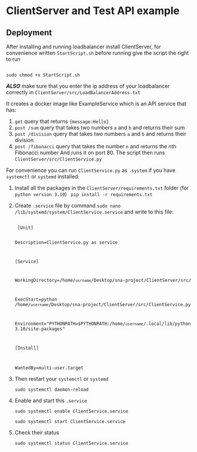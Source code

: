# ClientServer and Test API example 
## Deployment
After installing and running loadbalancer install ClientServer, for convenience written `StartScript.sh` before running give the script the right to run

<code>
sudo chmod +x StartScript.sh
</code>

***ALSO*** make sure that you enter the ip address of your loadbalancer correctly in   `ClientServer/src/LoadBalancerAddress.txt`

It creates a docker image like ExampleService which is an API service that has:
1. `get` query that returns `{message:Hello}` 
2. `post /sum` query that takes two numbers `a` and `b` and returns their sum
3. `post /division` query that takes two numbers `a` and `b` and returns their division
4. `post /fibonacci`  query that takes the number `n` and returns the nth Fibonacci number
And runs it on port 80. The script then runs `ClientServer/src/ClientService.py`

For convenience you can run `ClientService.py` as `.system` if you have `systemctl` or `systemd` installed:
1. Install all the packages in the `ClientServer/requirements.txt` folder (for `python version 3.10`) 
   <code>
   pip install -r requirements.txt
   </code>
2. Create `.service` file by command <code>sudo nano /lib/systemd/system/ClientService.service</code> and write to this file:

	<code>
	[Unit]

	Description=ClientService.py as service

	[Service]
	
	WorkingDirectory=/home/`usrname`/Desktop/sna-project/ClientServer/src/

	ExecStart=python /home/`username`/Desktop/sna-project/ClientServer/src/ClientService.py

	Environment="PYTHONPATH=$PYTHONPATH:/home/`username`/.local/lib/python3.10/site-packages"	

	[Install]

	WantedBy=multi-user.target
	</code>

3. Then restart your `systemctl` or `systemd`

	`sudo systemctl daemon-reload`

4. Enable and start this `.service`

	`sudo systemctl enable ClientService.service`
	
	`sudo systemctl start ClientService.service`

5. Check their status

	`sudo systemctl status ClientService.service`

